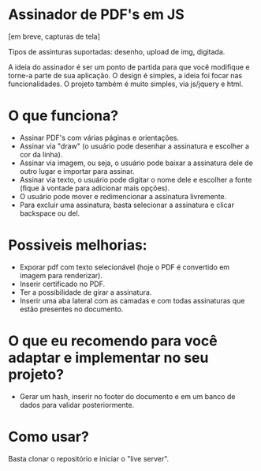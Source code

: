 # Assinador de PDF's em JS

[em breve, capturas de tela]

Tipos de assinturas suportadas: desenho, upload de img, digitada.

A ideia do assinador é ser um ponto de partida para que você modifique e torne-a parte de sua aplicação.
O design é simples, a ideia foi focar nas funcionalidades.
O projeto também é muito simples, via js/jquery e html.

# O que funciona?

- Assinar PDF's com várias páginas e orientações.
- Assinar via "draw" (o usuário pode desenhar a assinatura e escolher a cor da linha).
- Assinar via imagem, ou seja, o usuário pode baixar a assinatura dele de outro lugar e importar para assinar.
- Assinar via texto, o usuário pode digitar o nome dele e escolher a fonte (fique à vontade para adicionar mais opções).
- O usuário pode mover e redimencionar a assinatura livremente.
- Para excluir uma assinatura, basta selecionar a assinatura e clicar backspace ou del.

# Possiveis melhorias:

- Exporar pdf com texto selecionável (hoje o PDF é convertido em imagem para renderizar).
- Inserir certificado no PDF.
- Ter a possibilidade de girar a assinatura.
- Inserir uma aba lateral com as camadas e com todas assinaturas que estão presentes no documento.

# O que eu recomendo para você adaptar e implementar no seu projeto?

- Gerar um hash, inserir no footer do documento e em um banco de dados para validar posteriormente.

# Como usar?

Basta clonar o repositório e iniciar o "live server".
